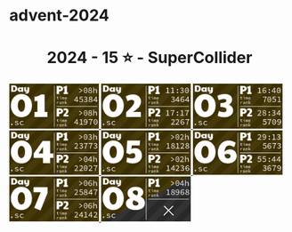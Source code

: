 # advent-2024

<!-- AOC TILES BEGIN -->
<h1 align="center">
  2024 - 15 ⭐ - SuperCollider
</h1>
<a href="2024/day01.sc">
  <img src=".aoc_tiles/tiles/2024/01.png" width="161px">
</a>
<a href="2024/day02.sc">
  <img src=".aoc_tiles/tiles/2024/02.png" width="161px">
</a>
<a href="2024/day03.sc">
  <img src=".aoc_tiles/tiles/2024/03.png" width="161px">
</a>
<a href="2024/day04.sc">
  <img src=".aoc_tiles/tiles/2024/04.png" width="161px">
</a>
<a href="2024/day05.sc">
  <img src=".aoc_tiles/tiles/2024/05.png" width="161px">
</a>
<a href="2024/day06.sc">
  <img src=".aoc_tiles/tiles/2024/06.png" width="161px">
</a>
<a href="2024/day07.sc">
  <img src=".aoc_tiles/tiles/2024/07.png" width="161px">
</a>
<a href="2024/day08.sc">
  <img src=".aoc_tiles/tiles/2024/08.png" width="161px">
</a>
<!-- AOC TILES END -->